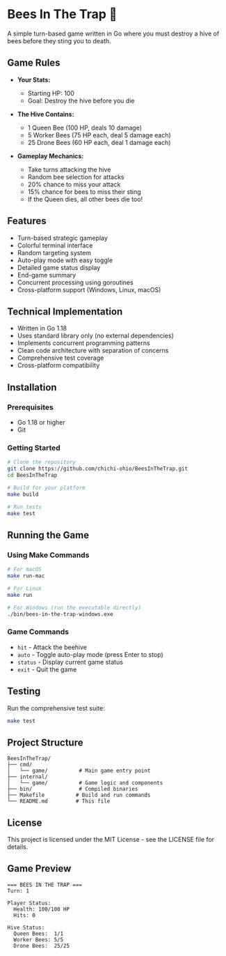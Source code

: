 # Bees In The Trap 🐝

A simple turn-based game written in Go where you must destroy a hive of bees before they sting you to death.

## Game Rules

- **Your Stats:**
  - Starting HP: 100
  - Goal: Destroy the hive before you die

- **The Hive Contains:**
  - 1 Queen Bee (100 HP, deals 10 damage)
  - 5 Worker Bees (75 HP each, deal 5 damage each)
  - 25 Drone Bees (60 HP each, deal 1 damage each)

- **Gameplay Mechanics:**
  - Take turns attacking the hive
  - Random bee selection for attacks
  - 20% chance to miss your attack
  - 15% chance for bees to miss their sting
  - If the Queen dies, all other bees die too!

## Features

- Turn-based strategic gameplay
- Colorful terminal interface
- Random targeting system
- Auto-play mode with easy toggle
- Detailed game status display
- End-game summary
- Concurrent processing using goroutines
- Cross-platform support (Windows, Linux, macOS)

## Technical Implementation

- Written in Go 1.18
- Uses standard library only (no external dependencies)
- Implements concurrent programming patterns
- Clean code architecture with separation of concerns
- Comprehensive test coverage
- Cross-platform compatibility

## Installation

### Prerequisites

- Go 1.18 or higher
- Git

### Getting Started

```bash
# Clone the repository
git clone https://github.com/chichi-ohio/BeesInTheTrap.git
cd BeesInTheTrap

# Build for your platform
make build

# Run tests
make test
```

## Running the Game

### Using Make Commands

```bash
# For macOS
make run-mac

# For Linux
make run

# For Windows (run the executable directly)
./bin/bees-in-the-trap-windows.exe
```

### Game Commands

- `hit` - Attack the beehive
- `auto` - Toggle auto-play mode (press Enter to stop)
- `status` - Display current game status
- `exit` - Quit the game

## Testing

Run the comprehensive test suite:

```bash
make test
```

## Project Structure

```
BeesInTheTrap/
├── cmd/
│   └── game/          # Main game entry point
├── internal/
│   └── game/          # Game logic and components
├── bin/               # Compiled binaries
├── Makefile          # Build and run commands
└── README.md         # This file
```

## License

This project is licensed under the MIT License - see the LICENSE file for details.

## Game Preview

```
=== BEES IN THE TRAP ===
Turn: 1

Player Status:
  Health: 100/100 HP
  Hits: 0

Hive Status:
  Queen Bees:  1/1
  Worker Bees: 5/5
  Drone Bees:  25/25
``` 